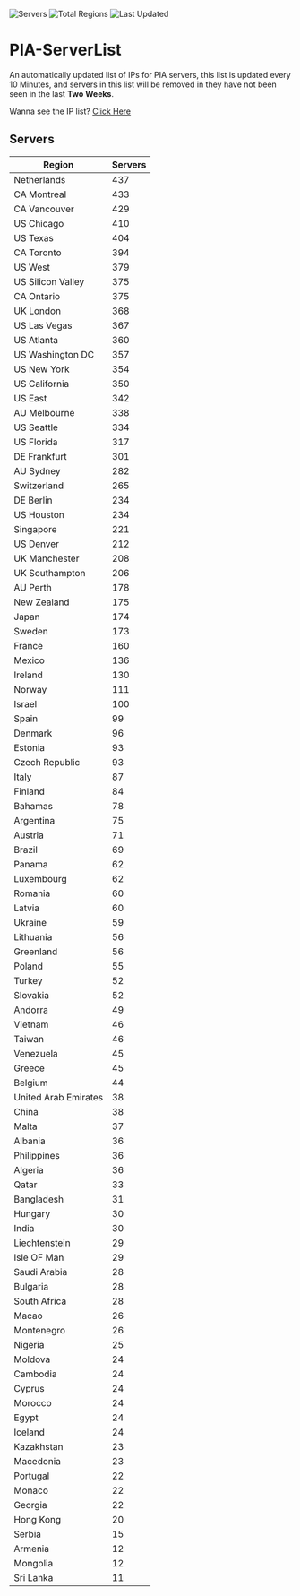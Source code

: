 ![Servers](https://img.shields.io/badge/Servers-13,207-darkgreen)
![Total Regions](https://img.shields.io/badge/Total_Regions-97-darkgreen)
![Last Updated](https://img.shields.io/badge/Last_Updated-April_29_2024_18:40_EDT-darkgreen)

# PIA-ServerList
An automatically updated list of IPs for PIA servers, this list is updated every 10 Minutes, and servers in this list will be removed in they have not been seen in the last **Two Weeks**.

Wanna see the IP list? [Click Here](./servers.json)

## Servers
| Region               | Servers |
|----------------------|---------|
| Netherlands | 437 |
| CA Montreal | 433 |
| CA Vancouver | 429 |
| US Chicago | 410 |
| US Texas | 404 |
| CA Toronto | 394 |
| US West | 379 |
| US Silicon Valley | 375 |
| CA Ontario | 375 |
| UK London | 368 |
| US Las Vegas | 367 |
| US Atlanta | 360 |
| US Washington DC | 357 |
| US New York | 354 |
| US California | 350 |
| US East | 342 |
| AU Melbourne | 338 |
| US Seattle | 334 |
| US Florida | 317 |
| DE Frankfurt | 301 |
| AU Sydney | 282 |
| Switzerland | 265 |
| DE Berlin | 234 |
| US Houston | 234 |
| Singapore | 221 |
| US Denver | 212 |
| UK Manchester | 208 |
| UK Southampton | 206 |
| AU Perth | 178 |
| New Zealand | 175 |
| Japan | 174 |
| Sweden | 173 |
| France | 160 |
| Mexico | 136 |
| Ireland | 130 |
| Norway | 111 |
| Israel | 100 |
| Spain | 99 |
| Denmark | 96 |
| Estonia | 93 |
| Czech Republic | 93 |
| Italy | 87 |
| Finland | 84 |
| Bahamas | 78 |
| Argentina | 75 |
| Austria | 71 |
| Brazil | 69 |
| Panama | 62 |
| Luxembourg | 62 |
| Romania | 60 |
| Latvia | 60 |
| Ukraine | 59 |
| Lithuania | 56 |
| Greenland | 56 |
| Poland | 55 |
| Turkey | 52 |
| Slovakia | 52 |
| Andorra | 49 |
| Vietnam | 46 |
| Taiwan | 46 |
| Venezuela | 45 |
| Greece | 45 |
| Belgium | 44 |
| United Arab Emirates | 38 |
| China | 38 |
| Malta | 37 |
| Albania | 36 |
| Philippines | 36 |
| Algeria | 36 |
| Qatar | 33 |
| Bangladesh | 31 |
| Hungary | 30 |
| India | 30 |
| Liechtenstein | 29 |
| Isle OF Man | 29 |
| Saudi Arabia | 28 |
| Bulgaria | 28 |
| South Africa | 28 |
| Macao | 26 |
| Montenegro | 26 |
| Nigeria | 25 |
| Moldova | 24 |
| Cambodia | 24 |
| Cyprus | 24 |
| Morocco | 24 |
| Egypt | 24 |
| Iceland | 24 |
| Kazakhstan | 23 |
| Macedonia | 23 |
| Portugal | 22 |
| Monaco | 22 |
| Georgia | 22 |
| Hong Kong | 20 |
| Serbia | 15 |
| Armenia | 12 |
| Mongolia | 12 |
| Sri Lanka | 11 |